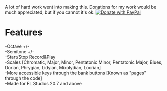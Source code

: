 A lot of hard work went into making this. Donations for my work would be much appreciated, but if you cannot it's ok.
[![Donate with PayPal](https://raw.githubusercontent.com/stefan-niedermann/paypal-donate-button/master/paypal-donate-button.png)](https://www.paypal.com/cgi-bin/webscr?cmd=_donations&business=5T62652PWUJF4&currency_code=USD)
# Features
  -Octave +/-\
  -Semitone +/-\
  -Start/Stop Record&Play\
  -Scales [Chromatic, Major, Minor, Pentatonic Minor, Pentatonic Major, Blues, Dorian, Phrygian, Lidyian, Mixolydian, Locrian]\
  -More accessible keys through the bank buttons [Known as "pages" through the code]\
  -Made for FL Studios 20.7 and above
